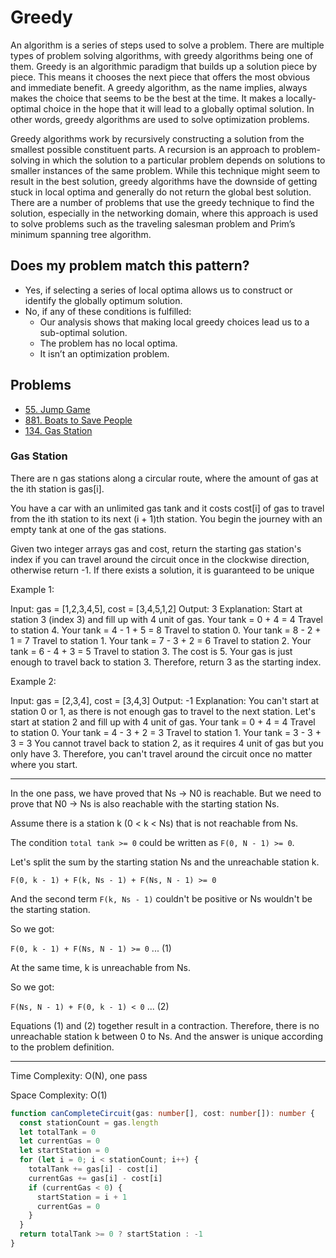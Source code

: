 # Greedy

An algorithm is a series of steps used to solve a problem. There are multiple types of problem solving algorithms, with greedy algorithms being one of them. Greedy is an algorithmic paradigm that builds up a solution piece by piece. This means it chooses the next piece that offers the most obvious and immediate benefit. A greedy algorithm, as the name implies, always makes the choice that seems to be the best at the time. It makes a locally-optimal choice in the hope that it will lead to a globally optimal solution. In other words, greedy algorithms are used to solve optimization problems.

Greedy algorithms work by recursively constructing a solution from the smallest possible constituent parts. A recursion is an approach to problem-solving in which the solution to a particular problem depends on solutions to smaller instances of the same problem. While this technique might seem to result in the best solution, greedy algorithms have the downside of getting stuck in local optima and generally do not return the global best solution. There are a number of problems that use the greedy technique to find the solution, especially in the networking domain, where this approach is used to solve problems such as the traveling salesman problem and Prim’s minimum spanning tree algorithm.

## Does my problem match this pattern?

- Yes, if selecting a series of local optima allows us to construct or identify the globally optimum solution.
- No, if any of these conditions is fulfilled:
  - Our analysis shows that making local greedy choices lead us to a sub-optimal solution.
  - The problem has no local optima.
  - It isn’t an optimization problem.

## Problems

- [55. Jump Game](https://leetcode.com/problems/jump-game/)
- [881. Boats to Save People](https://leetcode.com/problems/boats-to-save-people/)
- [134. Gas Station](https://leetcode.com/problems/gas-station/)

### Gas Station

There are n gas stations along a circular route, where the amount of gas at the ith station is gas[i].

You have a car with an unlimited gas tank and it costs cost[i] of gas to travel from the ith station to its next (i + 1)th station. You begin the journey with an empty tank at one of the gas stations.

Given two integer arrays gas and cost, return the starting gas station's index if you can travel around the circuit once in the clockwise direction, otherwise return -1. If there exists a solution, it is guaranteed to be unique

Example 1:

Input: gas = [1,2,3,4,5], cost = [3,4,5,1,2]
Output: 3
Explanation:
Start at station 3 (index 3) and fill up with 4 unit of gas. Your tank = 0 + 4 = 4
Travel to station 4. Your tank = 4 - 1 + 5 = 8
Travel to station 0. Your tank = 8 - 2 + 1 = 7
Travel to station 1. Your tank = 7 - 3 + 2 = 6
Travel to station 2. Your tank = 6 - 4 + 3 = 5
Travel to station 3. The cost is 5. Your gas is just enough to travel back to station 3.
Therefore, return 3 as the starting index.

Example 2:

Input: gas = [2,3,4], cost = [3,4,3]
Output: -1
Explanation:
You can't start at station 0 or 1, as there is not enough gas to travel to the next station.
Let's start at station 2 and fill up with 4 unit of gas. Your tank = 0 + 4 = 4
Travel to station 0. Your tank = 4 - 3 + 2 = 3
Travel to station 1. Your tank = 3 - 3 + 3 = 3
You cannot travel back to station 2, as it requires 4 unit of gas but you only have 3.
Therefore, you can't travel around the circuit once no matter where you start.

---

In the one pass, we have proved that Ns -> N0 is reachable.
But we need to prove that N0 -> Ns is also reachable with the starting station Ns.

Assume there is a station k (0 < k < Ns) that is not reachable from Ns.

The condition `total tank >= 0` could be written as `F(0, N - 1) >= 0`.

Let's split the sum by the starting station Ns and the unreachable station k.

`F(0, k - 1) + F(k, Ns - 1) + F(Ns, N - 1) >= 0`

And the second term `F(k, Ns - 1)` couldn't be positive or Ns wouldn't be the starting station.

So we got:

`F(0, k - 1) + F(Ns, N - 1) >= 0` ... (1)

At the same time, k is unreachable from Ns.

So we got:

`F(Ns, N - 1) + F(0, k - 1) < 0` ... (2)

Equations (1) and (2) together result in a contraction.
Therefore, there is no unreachable station k between 0 to Ns.
And the answer is unique according to the problem definition.

---

Time Complexity: O(N), one pass

Space Complexity: O(1)

```ts
function canCompleteCircuit(gas: number[], cost: number[]): number {
  const stationCount = gas.length
  let totalTank = 0
  let currentGas = 0
  let startStation = 0
  for (let i = 0; i < stationCount; i++) {
    totalTank += gas[i] - cost[i]
    currentGas += gas[i] - cost[i]
    if (currentGas < 0) {
      startStation = i + 1
      currentGas = 0
    }
  }
  return totalTank >= 0 ? startStation : -1
}
```
